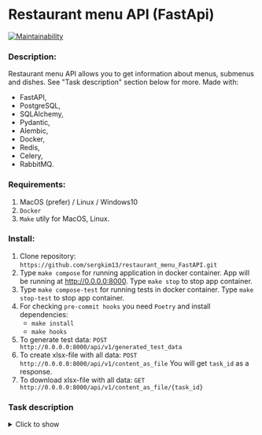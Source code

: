 # Restaurant menu API (FastApi)

[![Maintainability](https://api.codeclimate.com/v1/badges/88f08c3ce1a9a1d195c5/maintainability)](https://codeclimate.com/github/sergkim13/restaurant_menu_API-FastAPI/maintainability)

### Description:
Restaurant menu API allows you to get information about menus, submenus and dishes. See "Task description" section below for more.
Made with:
- FastAPI,
- PostgreSQL,
- SQLAlchemy,
- Pydantic,
- Alembic,
- Docker,
- Redis,
- Celery,
- RabbitMQ.

### Requirements:
1. MacOS (prefer) / Linux / Windows10
2. `Docker`
3. `Make` utily for MacOS, Linux.

### Install:
1. Clone repository: `https://github.com/sergkim13/restaurant_menu_FastAPI.git`
2. Type `make compose` for running application in docker container. App will be running at http://0.0.0.0:8000. Type `make stop` to stop app container.
3. Type `make compose-test` for running tests in docker container. Type `make stop-test` to stop app container.
4. For checking `pre-commit hooks` you need `Poetry` and install dependencies:
    - `make install`
    - `make hooks`
5. To generate test data:
`POST http://0.0.0.0:8000/api/v1/generated_test_data`
6. To create xlsx-file with all data:
`POST http://0.0.0.0:8000/api/v1/content_as_file`
You will get `task_id` as a response.
7. To download xlsx-file with all data:
`GET http://0.0.0.0:8000/api/v1/content_as_file/{task_id}`


### **Task description**
<details>
    <summary>Click to show</summary>

### **Task description (stage №4)** - ✅
В этом домашнем задании надо:
1. Переписать текущее FastAPI приложение на асинхронное выполнение.
2. Добавить в проект фоновую задачу с помощью Celery + RabbitMQ.
Фоновая задача по генераций меню нашего ресторана в виде excel-документа.
Для этого пункта понадобится добавить 2 ендпоинта:
- (POST) для запуска фоновой задачи для генераций excel-файла
- (GET) для получения результата задачи в виде ссылки на скачивание excel-файла
3. Отдельный ендпоинт который заполнит базу тестовыми данными, для последующего генераций меню в excel-файл

Требования:
- Данные меню, подменю, блюд для генераций excel-файла, должны доставаться одним ORM-запросом в БД (использовать подзапросы и агрегирующие функций SQL).
- Код должен проходить все линтеры (black, autopep, flake8, mypy, isort). Файл с pre-commit хуками будет приложен к презентаций.
- Проект должен соответствовать требованиям в предыдущих вебинарах.

Pre-commit hooks demo:
[![asciicast](https://asciinema.org/a/UoPQrqTPphCQbaCHselI5VPYU.svg)](https://asciinema.org/a/UoPQrqTPphCQbaCHselI5VPYU)


__________
### **Task description (stage №3)** - ✅.
В этом домашнем задании надо:
1. Вынести бизнес логику и запросы в БД в отдельные слои приложения.
2. Добавить кэш хранилище Redis
3. Добавить pre-commit хуки в проект
4. Описать ручки API в соответствий c OpenAPI

Требования:
- Код должен проходить все линтеры.
- Код должен соответствовать принципам SOLID, DRY, KISS.
- Проект должен запускаться по одной команде.
- Проект должен проходить все Postman тесты (коллекция с Вебинара №1).
- Тесты написанные вами после Вебинара №2, должны быть актуальны, запускать и успешно проходить

Дополнительно:
- Проект запускается по одной команде
- Тесты запускаются по другой


__________
### **Task description (stage №2)** - ✅.
В этом домашнем задании надо написать тесты для ранее разработанных ендпоинтов вашего API после вебинара №1.
А именно:
1. Обернуть программные компоненты в контейнеры. Контейнеры должны запускаться по одной команде `docker-compose up -d` или той которая описана вами в readme.md.
Образы для Docker:
- (API) python:3.10-slim
- (DB) 	postgres:15.1-alpine

2. Написать CRUD тесты для ранее разработанного API с помощью библиотеки pytest
3. Подготовить отдельный контейнер для запуска тестов

Если FastAPI синхронное - тесты синхронные,
Иначе FastAPI асинхронное - тесты асинхронные

__________

### **Task description (stage №1)** - ✅.

Написать проект на FastAPI с использованием PostgreSQL в качестве БД. В проекте следует реализовать REST API по работе с меню ресторана, все CRUD операции. Для проверки задания, к презентаций будет приложена Postman коллекция с тестами. Задание выполнено, если все тесты проходят успешно.

Даны 3 сущности: Меню, Подменю, Блюдо.

Зависимости:
- меню есть подменю, которые к ней привязаны.
- подменю есть блюда.

Условия:
- Блюдо не может быть привязано напрямую к меню, минуя подменю.
- Блюдо не может находиться в 2-х подменю одновременно.
- Подменю не может находиться в 2-х меню одновременно.
- Если удалить меню, должны удалиться все подменю и блюда этого меню.
- Если удалить подменю, должны удалиться все блюда этого подменю.
- Цены блюд выводить с округлением до 2 знаков после запятой.
- Во время выдачи списка меню, для каждого меню добавлять кол-во подменю и блюд в этом меню.
- Во время выдачи списка подменю, для каждого подменю добавлять кол-во блюд в этом подменю.
- Во время запуска тестового сценария БД должна быть пуста.
</details>
